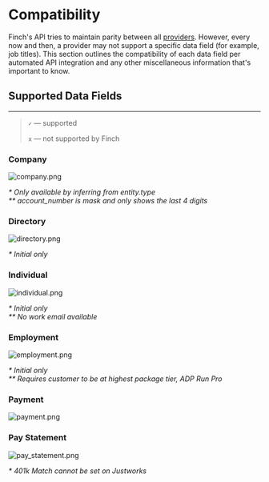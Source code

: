 # Compatibility

Finch's API tries to maintain parity between all [providers](./Providers.md). However, every now and then, a provider may not support a specific data field (for example, job titles). This section outlines the compatibility of each data field per automated API integration and any other miscellaneous information that's important to know.

## Supported Data Fields

---

<!-- theme: info -->

> `✓` — supported
>
> `x` — not supported by Finch

### Company
![company.png](https://stoplight.io/api/v1/projects/cHJqOjEzNjY0/images/3CK7MNLIo08)

<p><i>* Only available by inferring from entity.type</i><br>
<i>** account_number is mask and only shows the last 4 digits</i></p>

### Directory
![directory.png](https://stoplight.io/api/v1/projects/cHJqOjEzNjY0/images/YjdADwFRuq4)

<p><i>* Initial only</i></p>

### Individual
![individual.png](https://stoplight.io/api/v1/projects/cHJqOjEzNjY0/images/BXNIpVrHn94)

<p><i>* Initial only</i><br>
<i>** No work email available</i></p>

### Employment
![employment.png](https://stoplight.io/api/v1/projects/cHJqOjEzNjY0/images/GZNFvPjlWaQ)

<p><i>* Initial only</i><br>
<i>** Requires customer to be at highest package tier, ADP Run Pro</i></p>

### Payment
![payment.png](https://stoplight.io/api/v1/projects/cHJqOjEzNjY0/images/wFQ1bMyYjXo)


### Pay Statement
![pay_statement.png](https://stoplight.io/api/v1/projects/cHJqOjEzNjY0/images/iPpR2Txxizk)

<p><i>* 401k Match cannot be set on Justworks</i></p>
